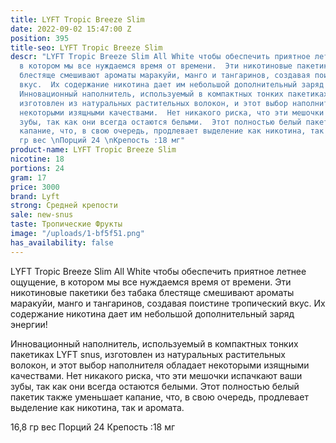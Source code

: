 ```yaml
---
title: LYFT Tropic Breeze Slim
date: 2022-09-02 15:47:00 Z
position: 395
title-seo: LYFT Tropic Breeze Slim
descr: "LYFT Tropic Breeze Slim All White чтобы обеспечить приятное летнее ощущение,
  в котором мы все нуждаемся время от времени.  Эти никотиновые пакетики без табака
  блестяще смешивают ароматы маракуйи, манго и тангаринов, создавая поистине тропический
  вкус.  Их содержание никотина дает им небольшой дополнительный заряд энергии!\n\n\n
  Инновационный наполнитель, используемый в компактных тонких пакетиках LYFT snus,
  изготовлен из натуральных растительных волокон, и этот выбор наполнителя обладает
  некоторыми изящными качествами.  Нет никакого риска, что эти мешочки испачкают ваши
  зубы, так как они всегда остаются белыми.  Этот полностью белый пакетик  также уменьшает
  капание, что, в свою очередь, продлевает выделение как никотина, так и аромата.\n\n16,8
  гр вес \nПорций 24 \nКрепость :18 мг"
product-name: LYFT Tropic Breeze Slim
nicotine: 18
portions: 24
gram: 17
price: 3000
brand: Lyft
strong: Средней крепости
sale: new-snus
taste: Тропические Фрукты
image: "/uploads/1-bf5f51.png"
has_availability: false
---
```


LYFT Tropic Breeze Slim All White чтобы обеспечить приятное летнее ощущение, в котором мы все нуждаемся время от времени.  Эти никотиновые пакетики без табака блестяще смешивают ароматы маракуйи, манго и тангаринов, создавая поистине тропический вкус.  Их содержание никотина дает им небольшой дополнительный заряд энергии!


 Инновационный наполнитель, используемый в компактных тонких пакетиках LYFT snus, изготовлен из натуральных растительных волокон, и этот выбор наполнителя обладает некоторыми изящными качествами.  Нет никакого риска, что эти мешочки испачкают ваши зубы, так как они всегда остаются белыми.  Этот полностью белый пакетик  также уменьшает капание, что, в свою очередь, продлевает выделение как никотина, так и аромата.

16,8 гр вес 
Порций 24 
Крепость :18 мг
